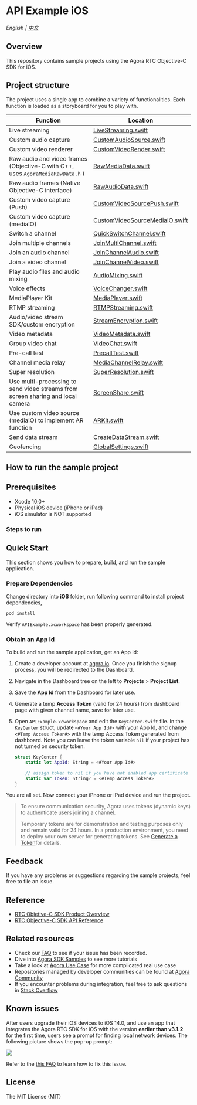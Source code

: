 # API Example iOS

_English | [中文](README.zh.md)_

## Overview

This repository contains sample projects using the Agora RTC Objective-C SDK for iOS.

## Project structure

The project uses a single app to combine a variety of functionalities. Each function is loaded as a storyboard for you to play with.

| Function                                                                        | Location                                                                                                      |
| ------------------------------------------------------------------------------- | ------------------------------------------------------------------------------------------------------------- |
| Live streaming                                                                  | [LiveStreaming.swift](.\Examples\Advanced\LiveStreaming\LiveStreaming.swift)                                  |
| Custom audio capture                                                            | [CustomAudioSource.swift](.\Examples\Advanced\CustomAudioSource\CustomAudioSource.swift)                      |
| Custom video renderer                                                           | [CustomVideoRender.swift](.\Examples\Advanced\CustomVideoRender\CustomVideoRender.swift)                      |
| Raw audio and video frames (Objective-C with C++, uses `AgoraMediaRawData.h` )  | [RawMediaData.swift](.\Examples\Advanced\RawMediaData\RawMediaData.swift)                                     |
| Raw audio frames (Native Objective-C interface)                                 | [RawAudioData.swift](.\Examples\Advanced\RawAudioData\RawAudioData.swift)                                     |
| Custom video capture (Push)                                                     | [CustomVideoSourcePush.swift](.\Examples\Advanced\CustomVideoSourcePush\CustomVideoSourcePush.swift)          |
| Custom video capture (mediaIO)                                                  | [CustomVideoSourceMediaIO.swift](.\Examples\Advanced\CustomVideoSourceMediaIO\CustomVideoSourceMediaIO.swift) |
| Switch a channel                                                                | [QuickSwitchChannel.swift](.\Examples\Advanced\QuickSwitchChannel\QuickSwitchChannel.swift)                   |
| Join multiple channels                                                          | [JoinMultiChannel.swift](.Examples\Advanced\JoinMultiChannel\JoinMultiChannel.swift)                          |
| Join an audio channel                                                           | [JoinChannelAudio.swift](.\Examples\Basic\JoinChannelAudio\JoinChannelAudio.swift)                            |
| Join a video channel                                                            | [JoinChannelVideo.swift](.\Examples\Basic\JoinChannelAudio\JoinChannelVideo.swift)                            |
| Play audio files and audio mixing                                               | [AudioMixing.swift](API-Examples\iOS\APIExample\Examples\Advanced\AudioMixing\AudioMixing.swift)              |
| Voice effects                                                                   | [VoiceChanger.swift](.\Examples\Advanced\VoiceChanger\VoiceChanger.swift)                                     |
| MediaPlayer Kit                                                                 | [MediaPlayer.swift](.\Examples\Advanced\MediaPlayer\MediaPlayer.swift)                                        |
| RTMP streaming                                                                  | [RTMPStreaming.swift](.\Examples\Advanced\RTMPStreaming\RTMPStreaming.swift)                                  |
| Audio/video stream SDK/custom encryption                                        | [StreamEncryption.swift](.\Examples\Advanced\StreamEncryption\StreamEncryption.swift)                         |
| Video metadata                                                                  | [VideoMetadata.swift](.\Examples\Advanced\VideoMetadata\VideoMetadata.swift)                                  |
| Group video chat                                                                | [VideoChat.swift](.\Examples\Advanced\VideoChat\VideoChat.swift)                                              |
| Pre-call test                                                                   | [PrecallTest.swift](.\Examples\Advanced\PrecallTest\PrecallTest.swift)                                        |
| Channel media relay                                                             | [MediaChannelRelay.swift](.\Examples\Advanced\MediaChannelRelay\MediaChannelRelay.swift)                      |
| Super resolution                                                                | [SuperResolution.swift](.\Examples\Advanced\SuperResolution\SuperResolution.swift)                            |
| Use multi-processing to send video streams from screen sharing and local camera | [ScreenShare.swift](.\Examples\Advanced\ScreenShare\ScreenShare.swift)                                        |
| Use custom video source (mediaIO) to implement AR function                      | [ARKit.swift](.\Examples\Advanced\ARKit\ARKit.swift)                                                          |
| Send data stream                                                                | [CreateDataStream.swift](.\Examples\Advanced\CreateDataStream\CreateDataStream.swift)                         |
| Geofencing                                                                      | [GlobalSettings.swift](.\APIExample\Common\GlobalSettings.swift)                                              |

## How to run the sample project

## Prerequisites

- Xcode 10.0+
- Physical iOS device (iPhone or iPad)
- iOS simulator is NOT supported

### Steps to run

## Quick Start

This section shows you how to prepare, build, and run the sample application.

### Prepare Dependencies

Change directory into **iOS** folder, run following command to install project dependencies,

```shell
pod install
```

Verify `APIExample.xcworkspace` has been properly generated.

### Obtain an App Id

To build and run the sample application, get an App Id:

1. Create a developer account at [agora.io](https://dashboard.agora.io/signin/). Once you finish the signup process, you will be redirected to the Dashboard.
2. Navigate in the Dashboard tree on the left to **Projects** > **Project List**.
3. Save the **App Id** from the Dashboard for later use.
4. Generate a temp **Access Token** (valid for 24 hours) from dashboard page with given channel name, save for later use.
5. Open `APIExample.xcworkspace` and edit the `KeyCenter.swift` file. In the `KeyCenter` struct, update `<#Your App Id#>` with your App Id, and change `<#Temp Access Token#>` with the temp Access Token generated from dashboard. Note you can leave the token variable `nil` if your project has not turned on security token.

   ```Swift
   struct KeyCenter {
       static let AppId: String = <#Your App Id#>

       // assign token to nil if you have not enabled app certificate
       static var Token: String? = <#Temp Access Token#>
   }
   ```

You are all set. Now connect your iPhone or iPad device and run the project.

> To ensure communication security, Agora uses tokens (dynamic keys) to authenticate users joining a channel.
>
> Temporary tokens are for demonstration and testing purposes only and remain valid for 24 hours. In a production environment, you need to deploy your own server for generating tokens. See [Generate a Token](https://docs.agora.io/en/Interactive%20Broadcast/token_server)for details.

## Feedback

If you have any problems or suggestions regarding the sample projects, feel free to file an issue.

## Reference

- [RTC Objetive-C SDK Product Overview](https://docs.agora.io/en/Interactive%20Broadcast/product_live?platform=iOS)
- [RTC Objective-C SDK API Reference](https://docs.agora.io/en/Interactive%20Broadcast/API%20Reference/oc/docs/headers/Agora-Objective-C-API-Overview.html)

## Related resources

- Check our [FAQ](https://docs.agora.io/en/faq) to see if your issue has been recorded.
- Dive into [Agora SDK Samples](https://github.com/AgoraIO) to see more tutorials
- Take a look at [Agora Use Case](https://github.com/AgoraIO-usecase) for more complicated real use case
- Repositories managed by developer communities can be found at [Agora Community](https://github.com/AgoraIO-Community)
- If you encounter problems during integration, feel free to ask questions in [Stack Overflow](https://stackoverflow.com/questions/tagged/agora.io)

## Known issues

After users upgrade their iOS devices to iOS 14.0, and use an app that integrates the Agora RTC SDK for iOS with the version **earlier than v3.1.2** for the first time, users see a prompt for finding local network devices. The following picture shows the pop-up prompt:

![](./pictures/ios_14_privacy.png)

Refer to the [this FAQ](https://docs.agora.io/en/faq/local_network_privacy) to learn how to fix this issue.

## License

The MIT License (MIT)

